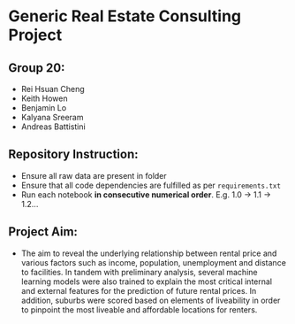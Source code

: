 # Generic Real Estate Consulting Project
## Group 20:
* Rei Hsuan Cheng
* Keith Howen
* Benjamin Lo
* Kalyana Sreeram
* Andreas Battistini
## Repository Instruction:
* Ensure all raw data are present in folder
* Ensure that all code dependencies are fulfilled as per ```requirements.txt```
* Run each notebook **in consecutive numerical order**. E.g. 1.0 -> 1.1 -> 1.2...
## Project Aim:
* The aim to reveal the underlying relationship between rental price and various factors such as income, population, unemployment and distance to facilities. In tandem with preliminary analysis, several machine learning models were also trained to explain the most critical internal and external features for the prediction of future rental prices. In addition, suburbs were scored based on elements of liveability in order to pinpoint the most liveable and affordable locations for renters.




